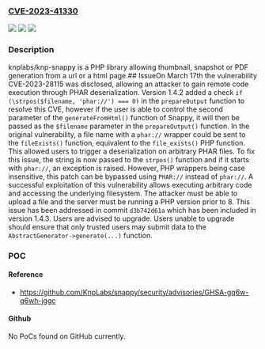 ### [CVE-2023-41330](https://cve.mitre.org/cgi-bin/cvename.cgi?name=CVE-2023-41330)
![](https://img.shields.io/static/v1?label=Product&message=snappy&color=blue)
![](https://img.shields.io/static/v1?label=Version&message=%3D%20%3C%201.4.3%20&color=brighgreen)
![](https://img.shields.io/static/v1?label=Vulnerability&message=CWE-502%3A%20Deserialization%20of%20Untrusted%20Data&color=brighgreen)

### Description

knplabs/knp-snappy is a PHP library allowing thumbnail, snapshot or PDF generation from a url or a html page.## IssueOn March 17th the vulnerability CVE-2023-28115 was disclosed, allowing an attacker to gain remote code execution through PHAR deserialization. Version 1.4.2 added a check `if (\strpos($filename, 'phar://') === 0)` in the `prepareOutput` function to resolve this CVE, however if the user is able to control the second parameter of the `generateFromHtml()` function of Snappy, it will then be passed as the `$filename` parameter in the `prepareOutput()` function. In the original vulnerability, a file name with a `phar://` wrapper could be sent to the `fileExists()` function, equivalent to the `file_exists()` PHP function. This allowed users to trigger a deserialization on arbitrary PHAR files. To fix this issue, the string is now passed to the `strpos()` function and if it starts with `phar://`, an exception is raised. However, PHP wrappers being case insensitive, this patch can be bypassed using `PHAR://` instead of `phar://`. A successful exploitation of this vulnerability allows executing arbitrary code and accessing the underlying filesystem. The attacker must be able to upload a file and the server must be running a PHP version prior to 8. This issue has been addressed in commit `d3b742d61a` which has been included in version 1.4.3. Users are advised to upgrade. Users unable to upgrade should ensure that only trusted users may submit data to the `AbstractGenerator->generate(...)` function.

### POC

#### Reference
- https://github.com/KnpLabs/snappy/security/advisories/GHSA-gq6w-q6wh-jggc

#### Github
No PoCs found on GitHub currently.

